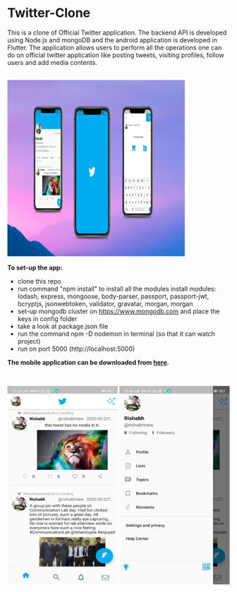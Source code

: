 # Twitter-Clone

This is a clone of Official Twitter application. The backend API is developed using Node.js and mongoDB and the android application is developed in Flutter. The application allows users to perform all the operations one can do on official twitter application like posting tweets, visiting profiles, follow users and add media contents.

<br>
  <img src="/uploads/twitter_clone.png" width="80%" height="400px">
 <br>

**To set-up the app:**

* clone this repo
* run command "npm install" to install all the modules
install modules: lodash, express, mongoose, body-parser, passport, passport-jwt, bcryptjs, jsonwebtoken, validator, gravatar, morgan, morgan
* set-up mongodb cluster on https://www.mongodb.com and place the keys in config folder
* take a look at package.json file
* run the command npm -D nodemon in terminal (so that it can watch project)
* run on port 5000 (http://localhost:5000)

**The mobile application can be downloaded from [here](https://drive.google.com/file/d/1GXXFCVoiAtwwcEmepp1Jf4HJjfz8ep0G/view).**

<br>
<p float="left">
<img src="/uploads/twitter_clone_home.jpeg" width="250px" height="450px">
<img src="/uploads/twitter_clone_sidebar.jpeg" width="250px" height="450px">
</p>
